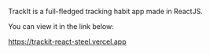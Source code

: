 TrackIt is a full-fledged tracking habit app made in ReactJS. 

You can view it in the link below:

https://trackit-react-steel.vercel.app
